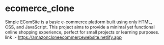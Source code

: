 # ecomerce_clone
Simple EComSite is a basic e-commerce platform built using only HTML, CSS, and JavaScript. This project aims to provide a minimal yet functional online shopping experience, perfect for small projects or learning purposes.
link :- https://amazoncloneecommercewebsite.netlify.app
